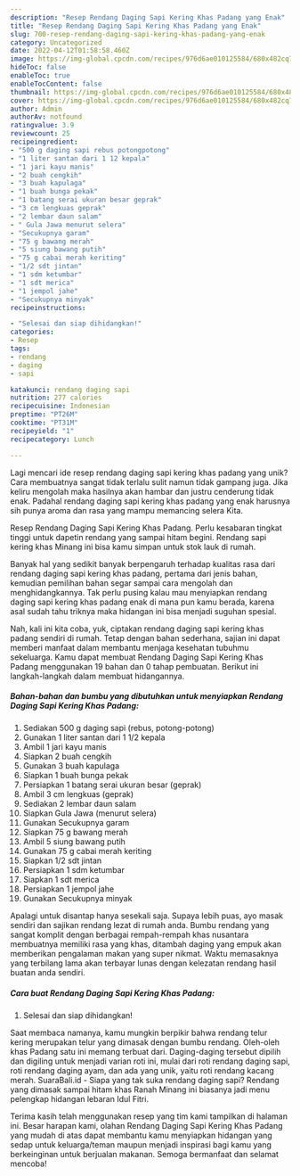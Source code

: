 ```yaml
---
description: "Resep Rendang Daging Sapi Kering Khas Padang yang Enak"
title: "Resep Rendang Daging Sapi Kering Khas Padang yang Enak"
slug: 700-resep-rendang-daging-sapi-kering-khas-padang-yang-enak
category: Uncategorized
date: 2022-04-12T01:58:58.460Z
image: https://img-global.cpcdn.com/recipes/976d6ae010125584/680x482cq70/rendang-daging-sapi-kering-khas-padang-foto-resep-utama.jpg
hideToc: false
enableToc: true
enableTocContent: false
thumbnail: https://img-global.cpcdn.com/recipes/976d6ae010125584/680x482cq70/rendang-daging-sapi-kering-khas-padang-foto-resep-utama.jpg
cover: https://img-global.cpcdn.com/recipes/976d6ae010125584/680x482cq70/rendang-daging-sapi-kering-khas-padang-foto-resep-utama.jpg
author: Admin
authorAv: notfound
ratingvalue: 3.9
reviewcount: 25
recipeingredient:
- "500 g daging sapi rebus potongpotong"
- "1 liter santan dari 1 12 kepala"
- "1 jari kayu manis"
- "2 buah cengkih"
- "3 buah kapulaga"
- "1 buah bunga pekak"
- "1 batang serai ukuran besar geprak"
- "3 cm lengkuas geprak"
- "2 lembar daun salam"
- " Gula Jawa menurut selera"
- "Secukupnya garam"
- "75 g bawang merah"
- "5 siung bawang putih"
- "75 g cabai merah keriting"
- "1/2 sdt jintan"
- "1 sdm ketumbar"
- "1 sdt merica"
- "1 jempol jahe"
- "Secukupnya minyak"
recipeinstructions:

- "Selesai dan siap dihidangkan!"
categories:
- Resep
tags:
- rendang
- daging
- sapi

katakunci: rendang daging sapi 
nutrition: 277 calories
recipecuisine: Indonesian
preptime: "PT26M"
cooktime: "PT31M"
recipeyield: "1"
recipecategory: Lunch

---
```





Lagi mencari ide resep rendang daging sapi kering khas padang yang unik? Cara membuatnya sangat tidak terlalu sulit namun tidak gampang juga. Jika keliru mengolah maka hasilnya akan hambar dan justru cenderung tidak enak. Padahal rendang daging sapi kering khas padang yang enak harusnya sih punya aroma dan rasa yang mampu memancing selera Kita.





Resep Rendang Daging Sapi Kering Khas Padang. Perlu kesabaran tingkat tinggi untuk dapetin rendang yang sampai hitam begini. Rendang sapi kering khas Minang ini bisa kamu simpan untuk stok lauk di rumah.

Banyak hal yang sedikit banyak berpengaruh terhadap kualitas rasa dari rendang daging sapi kering khas padang, pertama dari jenis bahan, kemudian pemilihan bahan segar sampai cara mengolah dan menghidangkannya. Tak perlu pusing kalau mau menyiapkan rendang daging sapi kering khas padang enak di mana pun kamu berada, karena asal sudah tahu triknya maka hidangan ini bisa menjadi suguhan spesial.






Nah, kali ini kita coba, yuk, ciptakan rendang daging sapi kering khas padang sendiri di rumah. Tetap dengan bahan sederhana, sajian ini dapat memberi manfaat dalam membantu menjaga kesehatan tubuhmu sekeluarga. Kamu dapat membuat Rendang Daging Sapi Kering Khas Padang menggunakan 19 bahan dan 0 tahap pembuatan. Berikut ini langkah-langkah dalam membuat hidangannya.

<!--inarticleads1-->

##### Bahan-bahan dan bumbu yang dibutuhkan untuk menyiapkan Rendang Daging Sapi Kering Khas Padang:

1. Sediakan 500 g daging sapi (rebus, potong-potong)
1. Gunakan 1 liter santan dari 1 1/2 kepala
1. Ambil 1 jari kayu manis
1. Siapkan 2 buah cengkih
1. Gunakan 3 buah kapulaga
1. Siapkan 1 buah bunga pekak
1. Persiapkan 1 batang serai ukuran besar (geprak)
1. Ambil 3 cm lengkuas (geprak)
1. Sediakan 2 lembar daun salam
1. Siapkan  Gula Jawa (menurut selera)
1. Gunakan Secukupnya garam
1. Siapkan 75 g bawang merah
1. Ambil 5 siung bawang putih
1. Gunakan 75 g cabai merah keriting
1. Siapkan 1/2 sdt jintan
1. Persiapkan 1 sdm ketumbar
1. Siapkan 1 sdt merica
1. Persiapkan 1 jempol jahe
1. Gunakan Secukupnya minyak


Apalagi untuk disantap hanya sesekali saja. Supaya lebih puas, ayo masak sendiri dan sajikan rendang lezat di rumah anda. Bumbu rendang yang sangat komplit dengan berbagai rempah-rempah khas nusantara membuatnya memiliki rasa yang khas, ditambah daging yang empuk akan memberikan pengalaman makan yang super nikmat. Waktu memasaknya yang terbilang lama akan terbayar lunas dengan kelezatan rendang hasil buatan anda sendiri. 

<!--inarticleads2-->

##### Cara buat Rendang Daging Sapi Kering Khas Padang:


1. Selesai dan siap dihidangkan!

Saat membaca namanya, kamu mungkin berpikir bahwa rendang telur kering merupakan telur yang dimasak dengan bumbu rendang. Oleh-oleh khas Padang satu ini memang terbuat dari. Daging-daging tersebut dipilih dan digiling untuk menjadi varian roti ini, mulai dari roti rendang daging sapi, roti rendang daging ayam, dan ada yang unik, yaitu roti rendang kacang merah. SuaraBali.id - Siapa yang tak suka rendang daging sapi? Rendang yang dimasak sampai hitam khas Ranah Minang ini biasanya jadi menu pelengkap hidangan lebaran Idul Fitri. 

Terima kasih telah menggunakan resep yang tim kami tampilkan di halaman ini. Besar harapan kami, olahan Rendang Daging Sapi Kering Khas Padang yang mudah di atas dapat membantu kamu menyiapkan hidangan yang sedap untuk keluarga/teman maupun menjadi inspirasi bagi kamu yang berkeinginan untuk berjualan makanan. Semoga bermanfaat dan selamat mencoba!
